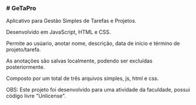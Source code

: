 <h3> # GeTaPro </h3> <p></p>
Aplicativo para Gestão Simples de Tarefas e Projetos. <p>
Desenvolvido em JavaScript, HTML e CSS. <p>
Permite ao usúario, anotar nome, descrição, data de início e término de projeto/tarefa. <p>
As anotações são salvas localmente, podendo ser excluídas posteriormente. <p>
Composto por um total de três arquivos simples, js, html e css. <p>
<p></p>
OBS: Este projeto foi desenvolvido para uma atividade da faculdade, possui código livre "Unlicense".
</p>
